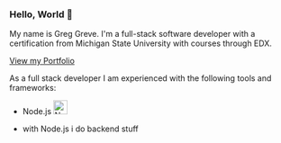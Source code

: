 ### Hello, World 👋

My name is Greg Greve. I'm a full-stack software developer with a certification from Michigan State University with courses through EDX. 

[View my Portfolio](https://react-portfolio-greg-greve.netlify.app/)

As a full stack developer I am experienced with the following tools and frameworks:

*  Node.js  <img src="https://github.com/Goobergreve09/Goobergreve09/assets/143923830/6d750945-cba7-4f38-82e4-14e241741c42" alt="Node.js Logo" style="width:25px;height:25px;">
  -  with Node.js i do backend stuff


